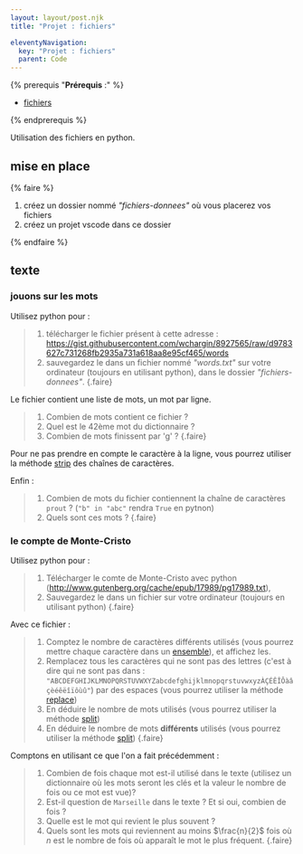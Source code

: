```yaml
---
layout: layout/post.njk 
title: "Projet : fichiers"

eleventyNavigation:
  key: "Projet : fichiers"
  parent: Code
---
```


{% prerequis "**Prérequis** :" %}

* [fichiers](../fichiers)

{% endprerequis %}

<!-- début résumé -->

Utilisation des fichiers en python.

<!-- end résumé -->

## mise en place

{% faire %}

1. créez un dossier nommé *"fichiers-donnees"* où vous placerez vos fichiers
2. créez un projet vscode dans ce dossier

{% endfaire %}

## texte

### jouons sur les mots

Utilisez python pour :

> 1. télécharger le fichier présent à cette adresse : <https://gist.githubusercontent.com/wchargin/8927565/raw/d9783627c731268fb2935a731a618aa8e95cf465/words>
> 2. sauvegardez le dans un fichier nommé *"words.txt"*  sur votre ordinateur (toujours en utilisant python), dans le dossier *"fichiers-donnees"*.
{.faire}

Le fichier contient une liste de mots, un mot par ligne.

> 1. Combien de mots contient ce fichier ?
> 2. Quel est le 42ème mot du dictionnaire ?
> 3. Combien de mots finissent par 'g' ?
{.faire}

Pour ne pas prendre en compte le caractère à la ligne, vous pourrez utiliser la méthode [strip](https://docs.python.org/fr/3/library/stdtypes.html#str.strip) des chaînes de caractères.

Enfin :

> 1. Combien de mots du fichier contiennent la chaîne de caractères `prout` ? (`"b" in "abc"` rendra `True` en pytnon)
> 2. Quels sont ces mots ?
{.faire}

### le compte de Monte-Cristo

Utilisez python pour :

> 1. Télécharger le comte de Monte-Cristo avec python (<http://www.gutenberg.org/cache/epub/17989/pg17989.txt>),
> 2. Sauvegardez le dans un fichier sur votre ordinateur (toujours en utilisant python)
{.faire}

Avec ce fichier :

> 1. Comptez le nombre de caractères différents utilisés (vous pourrez mettre chaque caractère dans un [ensemble](https://docs.python.org/fr/3/tutorial/datastructures.html#sets)), et affichez les.
> 2. Remplacez tous les caractères qui ne sont pas des lettres (c'est à dire qui ne sont pas dans : `"ABCDEFGHIJKLMNOPQRSTUVWXYZabcdefghijklmnopqrstuvwxyzÀÇÉÊÎÔàâçèéêëîïôùû"`) par des espaces (vous pourrez utiliser la méthode [replace](https://docs.python.org/fr/3/library/stdtypes.html#str.replace))
> 3. En déduire le nombre de mots utilisés (vous pourrez utiliser la méthode [split](https://docs.python.org/fr/3/library/stdtypes.html#str.split))
> 4. En déduire le nombre de mots **différents** utilisés (vous pourrez utiliser la méthode [split](https://docs.python.org/fr/3/library/stdtypes.html#str.split))
{.faire}

Comptons en utilisant ce que l'on a fait précédemment :

> 1. Combien de fois chaque mot est-il utilisé dans le texte (utilisez un dictionnaire où les mots seront les clés et la valeur le nombre de fois ou ce mot est vue)? 
> 2. Est-il question de `Marseille` dans le texte ? Et si oui, combien de fois ?
> 3. Quelle est le mot qui revient le plus souvent ?
> 4. Quels sont les mots qui reviennent au moins $\frac{n}{2}$ fois où $n$ est le nombre de fois où apparaît le mot le plus fréquent.
{.faire}
